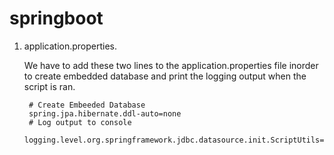 # springboot


1. application.properties.
   
   We have to add these two lines to the application.properties file inorder to 
   create embedded database and print the logging output when the script is ran.
   
        # Create Embeeded Database
        spring.jpa.hibernate.ddl-auto=none
        # Log output to console 
        logging.level.org.springframework.jdbc.datasource.init.ScriptUtils=debug
